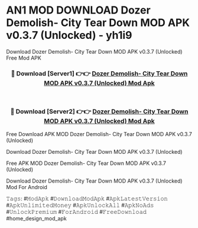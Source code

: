 # AN1 MOD DOWNLOAD Dozer Demolish- City Tear Down MOD APK v0.3.7 (Unlocked) - yh1i9
Download Dozer Demolish- City Tear Down MOD APK v0.3.7 (Unlocked) Free Mod APK

<div align="center">
<h3>🔴 Download [Server1] 👉👉 <a href="https://apk-comot.site?title=Dozer_Demolish-_City_Tear_Down_MOD_APK_v0.3.7_(Unlocked)">Dozer Demolish- City Tear Down MOD APK v0.3.7 (Unlocked) Mod Apk</a></h3><br>

<h3>🔴 Download [Server2] 👉👉 <a href="https://apk-comot.site?title=Dozer_Demolish-_City_Tear_Down_MOD_APK_v0.3.7_(Unlocked)">Dozer Demolish- City Tear Down MOD APK v0.3.7 (Unlocked) Mod Apk</a></h3>
</div>


Free Download APK MOD Dozer Demolish- City Tear Down MOD APK v0.3.7 (Unlocked)

Download Dozer Demolish- City Tear Down MOD APK v0.3.7 (Unlocked) 

Free APK MOD Dozer Demolish- City Tear Down MOD APK v0.3.7 (Unlocked) 

Download Dozer Demolish- City Tear Down MOD APK v0.3.7 (Unlocked) Mod For Android

𝚃𝚊𝚐𝚜: #𝙼𝚘𝚍𝙰𝚙𝚔 #𝙳𝚘𝚠𝚗𝚕𝚘𝚊𝚍𝙼𝚘𝚍𝙰𝚙𝚔 #𝙰𝚙𝚔𝙻𝚊𝚝𝚎𝚜𝚝𝚅𝚎𝚛𝚜𝚒𝚘𝚗 #𝙰𝚙𝚔𝚄𝚗𝚕𝚒𝚖𝚒𝚝𝚎𝚍𝙼𝚘𝚗𝚎𝚢 #𝙰𝚙𝚔𝚄𝚗𝚕𝚘𝚌𝚔𝙰𝚕𝚕 #𝙰𝚙𝚔𝙽𝚘𝙰𝚍𝚜 #𝚄𝚗𝚕𝚘𝚌𝚔𝙿𝚛𝚎𝚖𝚒𝚞𝚖 #𝙵𝚘𝚛𝙰𝚗𝚍𝚛𝚘𝚒𝚍 #𝙵𝚛𝚎𝚎𝙳𝚘𝚠𝚗𝚕𝚘𝚊𝚍 #home_design_mod_apk